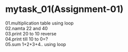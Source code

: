 # mytask_01(Assignment-01)
01.multiplication table using loop<br>
02.namta 22 and 40<br>
03.print 20 to 10 reverse<br>
04.print till 10 to 0=?<br>
05.sum 1+2+3+4.. using loop<br>
